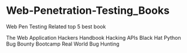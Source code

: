 # Web-Penetration-Testing_Books
Web Pen Testing Related top 5 best book

The Web Application Hackers Handbook
Hacking APIs
Black Hat Python
Bug Bounty Bootcamp
Real World Bug Hunting


